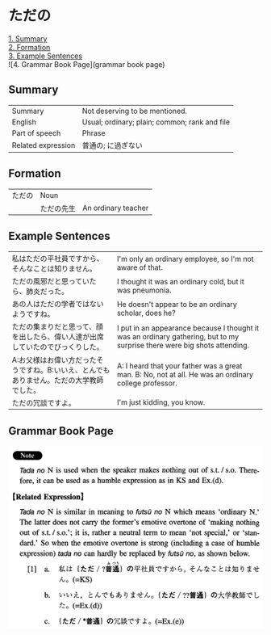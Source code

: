 # ただの

[1. Summary](#summary)<br>
[2. Formation](#formation)<br>
[3. Example Sentences](#example-sentences)<br>
![4. Grammar Book Page](grammar book page)<br>


## Summary

<table><tr>   <td>Summary</td>   <td>Not deserving to be mentioned.</td></tr><tr>   <td>English</td>   <td>Usual; ordinary; plain; common; rank and file</td></tr><tr>   <td>Part of speech</td>   <td>Phrase</td></tr><tr>   <td>Related expression</td>   <td>普通の; に過ぎない</td></tr></table>

## Formation

<table class="table"><tbody><tr class="tr head"><td class="td"><span class="concept">ただの</span></td><td class="td"><span class="concept"></span><span>Noun</span></td><td class="td"></td></tr><tr class="tr"><td class="td"></td><td class="td"><span class="concept">ただの</span><span>先生</span></td><td class="td"><span>An ordinary teacher</span></td></tr></tbody></table>

## Example Sentences

<table><tr>   <td>私はただの平社員ですから、そんなことは知りません。</td>   <td>I'm only an ordinary employee, so I'm not aware of that.</td></tr><tr>   <td>ただの風邪だと思っていたら、肺炎だった。</td>   <td>I thought it was an ordinary cold, but it was pneumonia.</td></tr><tr>   <td>あの人はただの学者ではないようですね。</td>   <td>He doesn't appear to be an ordinary scholar, does he?</td></tr><tr>   <td>ただの集まりだと思って、顔を出したら、偉い人達が出席していたのでびっくりした。</td>   <td>I put in an appearance because I thought it was an ordinary gathering, but to my surprise there were big shots attending.</td></tr><tr>   <td>A:お父様はお偉い方だったそうですね。B:いいえ、とんでもありません。ただの大学教師でした。</td>   <td>A: I heard that your father was a great man. B: No, not at all. He was an ordinary college professor.</td></tr><tr>   <td>ただの冗談ですよ。</td>   <td>I'm just kidding, you know.</td></tr></table>

## Grammar Book Page

![](../img/Intermediateただの.png)

